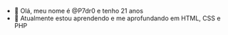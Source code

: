 - 👋 Olá, meu nome é @P7dr0 e tenho 21 anos
- 🌱 Atualmente estou aprendendo e me aprofundando em HTML, CSS e PHP


<!---
P7dr0/P7dr0 is a ✨ special ✨ repository because its `README.md` (this file) appears on your GitHub profile.
You can click the Preview link to take a look at your changes.
--->

